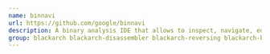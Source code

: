 ```yaml
---
name: binnavi
url: https://github.com/google/binnavi
description: A binary analysis IDE that allows to inspect, navigate, edit and annotate control flow graphs and call graphs of disassembled code.
group: blackarch blackarch-disassembler blackarch-reversing blackarch-binary
---
```


